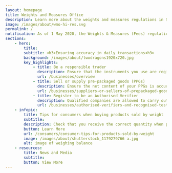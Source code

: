 ```yaml
---
layout: homepage
title: Weights and Measures Office
description: Learn more about the weights and measures regulations in Singapore.
image: /images/about/wmo-hi-res.svg
permalink: /
notification: As of 1 May 2020, the Weights & Measures (Fees) regulations have been revised to reflect the lowered costs of verifying weighing and measuring instruments. To learn more, click <a href= "/news-and-media/circulars/changes-to-the-weights-and-measures-fee"> here</a>.
sections:
    - hero:
        title: 
        subtitle: <h3>Ensuring accuracy in daily transactions<h3>
        background: /images/about/twodragons1920x720.jpg
        key_highlights:
            - title: Be a responsible trader
              description: Ensure that the instruments you use are registered and verified to be accurate
              url: /businesses/overview
            - title: Sell or supply pre-packaged goods (PPGs)
              description: Ensure the net content of your PPGs is accurately stated on the package or label
              url: /businesses/suppliers-or-sellers-of-prepackaged-goods
            - title: Register to be an Authorised Verifier
              description: Qualified companies are allowed to carry out the verification of weighing and measuring instruments for trade use
              url: /businesses/authorised-verifiers-and-recognised-testing-laboratories
    - infopic:
        title: Tips for consumers when buying products sold by weight
        subtitle: 
        description: Check that you receive the correct quantity when purchasing goods sold by weight.
        button: Learn More
        url: /consumers/consumer-tips-for-products-sold-by-weight
        image: /images/about/shutterstock_1179279766 a.jpg
        alt: image of weighing balance
    - resources:
        title: News and Media
        subtitle:
        button: View More
---
```


